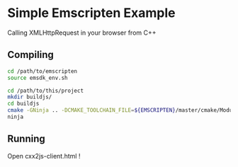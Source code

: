 # Simple Emscripten Example
Calling XMLHttpRequest in your browser from C++

## Compiling
```sh
cd /path/to/emscripten
source emsdk_env.sh 

cd /path/to/this/project
mkdir buildjs/
cd buildjs
cmake -GNinja .. -DCMAKE_TOOLCHAIN_FILE=${EMSCRIPTEN}/master/cmake/Modules/Platform/Emscripten.cmake
ninja
```

## Running
Open cxx2js-client.html !
